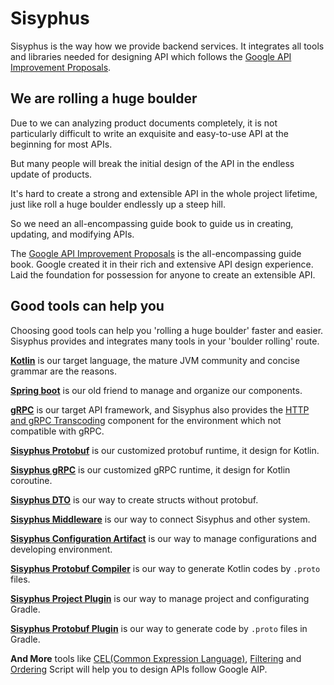 # Sisyphus  

Sisyphus is the way how we provide backend services. It integrates all tools and libraries needed for designing API which follows the [Google API Improvement Proposals](https://aip.bybutter.com).  

## We are rolling a huge boulder

Due to we can analyzing product documents completely, it is not particularly difficult to write an exquisite and easy-to-use API at the beginning for most APIs.

But many people will break the initial design of the API in the endless update of products.

It's hard to create a strong and extensible API in the whole project lifetime, just like roll a huge boulder endlessly up a steep hill.

So we need an all-encompassing guide book to guide us in creating, updating, and modifying APIs.  

The [Google API Improvement Proposals](https://aip.bybutter.com) is the all-encompassing guide book. Google created it in their rich and extensive API design experience. Laid the foundation for possession for anyone to create an extensible API.

## Good tools can help you

Choosing good tools can help you 'rolling a huge boulder' faster and easier. Sisyphus provides and integrates many tools in your 'boulder rolling' route.

[**Kotlin**](https://kotlinlang.org/) is our target language, the mature JVM community and concise grammar are the reasons.

[**Spring boot**](https://spring.io/projects/spring-boot) is our old friend to manage and organize our components.

[**gRPC**](https://grpc.io/) is our target API framework, and Sisyphus also provides the [HTTP and gRPC Transcoding](https://aip.bybutter.com/127) component for the environment which not compatible with gRPC.

[**Sisyphus Protobuf**](/lib/sisyphus-protobuf) is our customized protobuf runtime, it design for Kotlin.

[**Sisyphus gRPC**](/lib/sisyphus-grpc) is our customized gRPC runtime, it design for Kotlin coroutine.

[**Sisyphus DTO**](/lib/sisyphus-dto) is our way to create structs without protobuf.

[**Sisyphus Middleware**](/middleware) is our way to connect Sisyphus and other system.

[**Sisyphus Configuration Artifact**](/middleware/sisyphus-configuration-artifact) is our way to manage configurations and developing environment.

[**Sisyphus Protobuf Compiler**](/tools/sisyphus-protoc) is our way to generate Kotlin codes by `.proto` files.

[**Sisyphus Project Plugin**](/tools/sisyphus-project-gradle-plugin) is our way to manage project and configurating Gradle.

[**Sisyphus Protobuf Plugin**](/tools/sisyphus-protobuf-gradle-plugin) is our way to generate code by `.proto` files in Gradle.

**And More** tools like [CEL(Common Expression Language)](https://github.com/google/cel-spec), [Filtering](https://aip.bybutter.com/160) and [Ordering](https://aip.bybutter.com/132#ordering) Script will help you to design APIs follow Google AIP.

